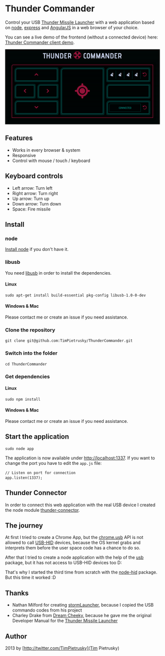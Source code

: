 # Thunder Commander

Control your USB [Thunder Missile Launcher](http://www.dreamcheeky.com/thunder-missile-launcher) with a web application based on [node](http://nodejs.org/), [express](http://expressjs.com) and [AngularJS](http://angularjs.org) in a web browser of your choice. 

You can see a live demo of the frontend (without a connected device) here: [Thunder Commander client demo](http://codepen.io/TimPietrusky/pen/tuBvG).

![Thunder Commander - connected device](assets/images/thunder_commander_screenshot_connected.png)





## Features

* Works in every browser & system
* Responsive
* Control with mouse / touch / keyboard





## Keyboard controls

* Left arrow: Turn left
* Right arrow: Turn right
* Up arrow: Turn up
* Down arrow: Turn down
* Space: Fire missile





## Install


### node

[Install node](http://nodejs.org/download/) if you don't have it.






### libusb
You need [libusb](http://www.libusb.org/) in order to install the dependencies.

#### Linux
```
sudo apt-get install build-essential pkg-config libusb-1.0-0-dev
```

#### Windows & Mac
Please contact me or create an issue if you need assistance.






### Clone the repository

```
git clone git@github.com:TimPietrusky/ThunderCommander.git
```





### Switch into the folder
```
cd ThunderCommander
```




### Get dependencies
#### Linux
```
sudo npm install
```
#### Windows & Mac
Please contact me or create an issue if you need assistance.





## Start the application
```
sudo node app
```

The application is now available under [http://localhost:1337](http://localhost:1337). If you want to change the port you have to edit the ```app.js``` file:

```javasript
// Listen on port for connection
app.listen(1337);
```




## Thunder Connector
In order to connect this web application with the real USB device I created the node module [thunder-connector](https://npmjs.org/package/thunder-connector). 





## The journey

At first I tried to create a Chrome App, but the [chrome.usb](http://developer.chrome.com/apps/usb.html) API is not allowed to call [USB-HID](http://en.wikipedia.org/wiki/USB_human_interface_device_class) devices, because the OS kernel grabs and interprets them before the user space code has a chance to do so. 

After that I tried to create a node application with the help of the [usb](https://npmjs.org/package/usb) package, but it has not access to USB-HID devices too D: 

That's why I started the third time from scratch with the [node-hid](https://github.com/node-hid/node-hid) package. But this time it worked :D





## Thanks

* Nathan Milford for creating [stormLauncher](https://github.com/nmilford/stormLauncher), because I copied the USB commando codes from his project
* Charley Drake from [Dream Cheeky](http://dreamcheeky.com), because he gave me the original Developer Manual for the [Thunder Missile Launcher](http://dreamcheeky.com/thunder-missile-launcher) 




## Author

2013 by [http://twitter.com/TimPietrusky](Tim Pietrusky)